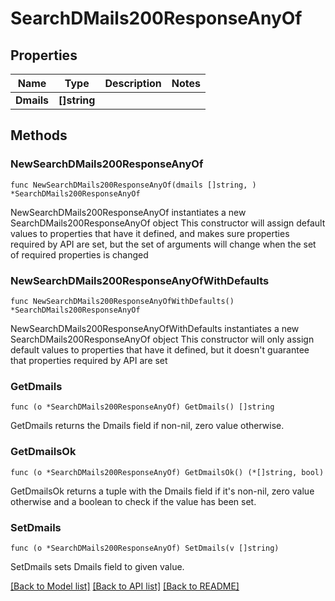 # SearchDMails200ResponseAnyOf

## Properties

Name | Type | Description | Notes
------------ | ------------- | ------------- | -------------
**Dmails** | **[]string** |  | 

## Methods

### NewSearchDMails200ResponseAnyOf

`func NewSearchDMails200ResponseAnyOf(dmails []string, ) *SearchDMails200ResponseAnyOf`

NewSearchDMails200ResponseAnyOf instantiates a new SearchDMails200ResponseAnyOf object
This constructor will assign default values to properties that have it defined,
and makes sure properties required by API are set, but the set of arguments
will change when the set of required properties is changed

### NewSearchDMails200ResponseAnyOfWithDefaults

`func NewSearchDMails200ResponseAnyOfWithDefaults() *SearchDMails200ResponseAnyOf`

NewSearchDMails200ResponseAnyOfWithDefaults instantiates a new SearchDMails200ResponseAnyOf object
This constructor will only assign default values to properties that have it defined,
but it doesn't guarantee that properties required by API are set

### GetDmails

`func (o *SearchDMails200ResponseAnyOf) GetDmails() []string`

GetDmails returns the Dmails field if non-nil, zero value otherwise.

### GetDmailsOk

`func (o *SearchDMails200ResponseAnyOf) GetDmailsOk() (*[]string, bool)`

GetDmailsOk returns a tuple with the Dmails field if it's non-nil, zero value otherwise
and a boolean to check if the value has been set.

### SetDmails

`func (o *SearchDMails200ResponseAnyOf) SetDmails(v []string)`

SetDmails sets Dmails field to given value.



[[Back to Model list]](../README.md#documentation-for-models) [[Back to API list]](../README.md#documentation-for-api-endpoints) [[Back to README]](../README.md)


